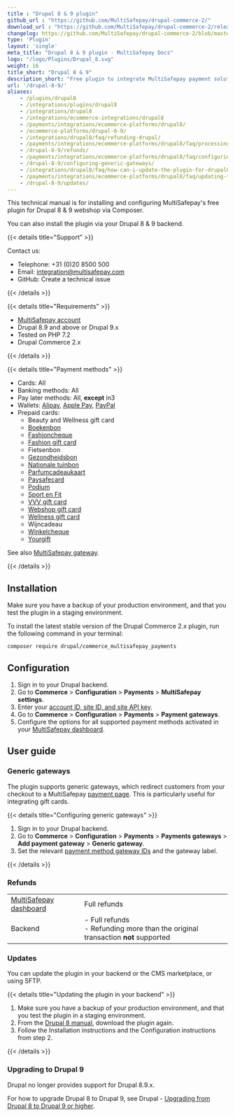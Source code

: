 ```yaml
---
title : "Drupal 8 & 9 plugin"
github_url : "https://github.com/MultiSafepay/drupal-commerce-2/"
download_url : "https://github.com/MultiSafepay/drupal-commerce-2/releases/download/3.0.0/commerce_multisafepay_payments-3.0.0.zip"
changelog: https://github.com/MultiSafepay/drupal-commerce-2/blob/master/CHANGELOG.md
type: 'Plugin'
layout: 'single'
meta_title: "Drupal 8 & 9 plugin - MultiSafepay Docs"
logo: "/logo/Plugins/Drupal_8.svg"
weight: 16
title_short: "Drupal 8 & 9"
description_short: "Free plugin to integrate MultiSafepay payment solutions with Drupal 8 & 9."
url: '/drupal-8-9/'
aliases: 
    - /plugins/drupal8
    - /integrations/plugins/drupal8
    - /integrations/drupal8
    - /integrations/ecommerce-integrations/drupal8
    - /payments/integrations/ecommerce-platforms/drupal8/
    - /ecommerce-platforms/drupal-8-9/
    - /integrations/drupal8/faq/refunding-drupal/
    - /payments/integrations/ecommerce-platforms/drupal8/faq/processing-refunds/
    - /drupal-8-9/refunds/
    - /payments/integrations/ecommerce-platforms/drupal8/faq/configuring-generic-gateways/
    - /drupal-8-9/configuring-generic-gateways/
    - /integrations/drupal8/faq/how-can-i-update-the-plugin-for-drupal8/
    - /payments/integrations/ecommerce-platforms/drupal8/faq/updating-the-plugin/
    - /drupal-8-9/updates/
---
```


This technical manual is for installing and configuring MultiSafepay's free plugin for Drupal 8 & 9 webshop via Composer.

You can also install the plugin via your Drupal 8 & 9 backend. 

{{< details title="Support" >}}

Contact us:

- Telephone: +31 (0)20 8500 500
- Email: <integration@multisafepay.com>
- GitHub: Create a technical issue

{{< /details >}}

{{< details title="Requirements" >}}

- [MultiSafepay account](/getting-started/guide/)
- Drupal 8.9 and above or Drupal 9.x
- Tested on PHP 7.2
- Drupal Commerce 2.x

{{< /details >}}

{{< details title="Payment methods" >}}

- Cards: All
- Banking methods: All
- Pay later methods: All, **except** in3
- Wallets: [Alipay](/payment-methods/alipay), [Apple Pay](/payment-methods/apple-pay), [PayPal](/payment-methods/paypal)
- Prepaid cards:
    - Beauty and Wellness gift card
    - [Boekenbon](https://www.cadeaubon.nl/cadeaubonnen/nederlandse-boekenbon)
    - [Fashioncheque](https://www.fashioncheque.com/nl)
    - [Fashion gift card](https://www.fashion-giftcard.nl)
    - Fietsenbon
    - [Gezondheidsbon](https://www.gezondheidsbon.nl/mhome)
    - [Nationale tuinbon](https://www.nationale-tuinbon.nl)
    - [Parfumcadeaukaart](https://www.parfumcadeaukaart.nl)
    - [Paysafecard](/payment-methods/paysafecard)
    - [Podium](https://www.podiumcadeaukaart.nl)
    - [Sport en Fit](https://www.sportenfitcadeau.nl)
    - [VVV gift card](https://www.vvvcadeaukaarten.nl)
    - [Webshop gift card](https://www.webshopgiftcard.nl)
    - [Wellness gift card](https://www.wellnessgiftcard.nl)
    - Wijncadeau
    - [Winkelcheque](https://www.winkelcheque.nl)
    - [Yourgift](https://www.yourgift.nl)

See also [MultiSafepay gateway](/developer/generic-gateways/#multisafepay-gateways).

{{< /details >}}

## Installation

Make sure you have a backup of your production environment, and that you test the plugin in a staging environment.

To install the latest stable version of the Drupal Commerce 2.x plugin, run the following command in your terminal:

```
composer require drupal/commerce_multisafepay_payments
```

## Configuration  
1. Sign in to your Drupal backend.
2. Go to **Commerce** > **Configuration** > **Payments** > **MultiSafepay settings**.
3. Enter your [account ID, site ID, and site API key](/account/managing-websites/#viewing-the-site-id-api-key-and-secure-code). 
4. Go to **Commerce** > **Configuration** > **Payments** > **Payment gateways**.
5. Configure the options for all supported payment methods activated in your [MultiSafepay dashboard](https://merchant.multisafepay.com).

## User guide

### Generic gateways

The plugin supports generic gateways, which redirect customers from your checkout to a MultiSafepay [payment page](/payment-pages/). This is particularly useful for integrating gift cards.

{{< details title="Configuring generic gateways" >}}

1. Sign in to your Drupal backend. 
2. Go to **Commerce** > **Configuration** > **Payments** > **Payments gateways** > **Add payment gateway** > **Generic gateway**.
3. Set the relevant [payment method gateway IDs](https://docs-api.multisafepay.com/reference/gateway-ids) and the gateway label.

{{< /details >}}

### Refunds

| | |
|---|---|
| [MultiSafepay dashboard](/refunds/full-partial/) | Full refunds |
| Backend | - Full refunds <br> - Refunding more than the original transaction **not** supported |

### Updates

You can update the plugin in your backend or the CMS marketplace, or using SFTP.

{{< details title="Updating the plugin in your backend" >}}

1. Make sure you have a backup of your production environment, and that you test the plugin in a staging environment.
2. From the [Drupal 8 manual](/payments/integrations/ecommerce-platforms/drupal8/#manual), download the plugin again.
3. Follow the Installation instructions and the Configuration instructions from step 2.

{{< /details >}}

### Upgrading to Drupal 9

Drupal no longer provides support for Drupal 8.9.x. 

For how to upgrade Drupal 8 to Drupal 9, see Drupal - [Upgrading from Drupal 8 to Drupal 9 or higher](https://www.drupal.org/docs/upgrading-drupal/upgrading-from-drupal-8-to-drupal-9-or-higher).